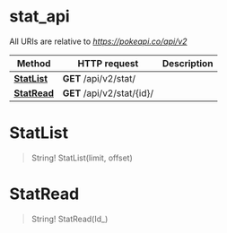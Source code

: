 # stat_api

All URIs are relative to *https://pokeapi.co/api/v2*

Method | HTTP request | Description
------------- | ------------- | -------------
[**StatList**](stat_api.md#StatList) | **GET** /api/v2/stat/ | 
[**StatRead**](stat_api.md#StatRead) | **GET** /api/v2/stat/{id}/ | 


<a name="StatList"></a>
# **StatList**
> String! StatList(limit, offset)


<a name="StatRead"></a>
# **StatRead**
> String! StatRead(Id_)


